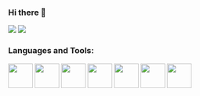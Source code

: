 ### Hi there 👋
<img src="https://github-readme-stats.vercel.app/api/pin/?username=aellas&repo=Runescape-Name-Checker"/> <img src="https://github-readme-stats.vercel.app/api/pin/?username=aellas&repo="/>

### Languages and Tools:
<img height=50 src="https://cdn.jsdelivr.net/gh/devicons/devicon/icons/python/python-original.svg"/><img height=50> 
<img height=50 src="https://cdn.jsdelivr.net/gh/devicons/devicon/icons/java/java-original.svg"/><img height=50>
<img height=50 src="https://cdn.jsdelivr.net/gh/devicons/devicon/icons/linux/linux-original.svg"/><img height=50>
<img height=50 src="https://cdn.jsdelivr.net/gh/devicons/devicon/icons/centos/centos-original.svg"/><img height=50>
<img height=50 src="https://cdn.jsdelivr.net/gh/devicons/devicon/icons/fedora/fedora-original.svg"/><img height=50>
<img height=50 src="https://cdn.jsdelivr.net/gh/devicons/devicon/icons/visualstudio/visualstudio-plain.svg"/><img height=50>
<img height=50 src="https://cdn.jsdelivr.net/gh/devicons/devicon/icons/git/git-original.svg"/><img height=50>







